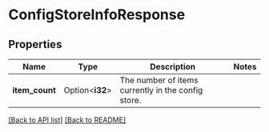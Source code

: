 # ConfigStoreInfoResponse

## Properties

Name | Type | Description | Notes
------------ | ------------- | ------------- | -------------
**item_count** | Option<**i32**> | The number of items currently in the config store. | 

[[Back to API list]](../README.md#documentation-for-api-endpoints) [[Back to README]](../README.md)


